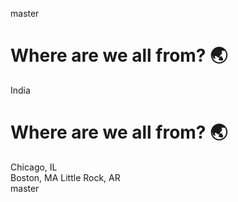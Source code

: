 master
# Where are we all from? 🌏
India

# Where are we all from? 🌏  

Chicago, IL  
Boston, MA 
Little Rock, AR  
master
